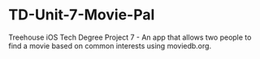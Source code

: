 # TD-Unit-7-Movie-Pal
Treehouse iOS Tech Degree Project 7 - An app that allows two people to find a movie based on common interests using moviedb.org.
